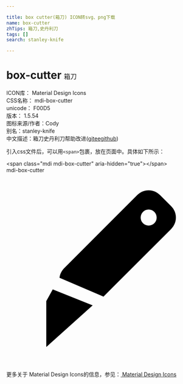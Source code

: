 ```yaml
---

title: box cutter(箱刀) ICON转svg、png下载
name: box-cutter
zhTips: 箱刀,史丹利刀
tags: []
search: stanley-knife

---
```


# box-cutter  <small style="font-size: 60%;font-weight: 100">箱刀</small>


<div class="detail-page">
<p>
<span>
ICON库：
<span class="badge-secondary badge">Material Design Icons</span> 
</span>
<br/>
<span>
CSS名称：
<span class="badge-secondary badge">mdi-box-cutter</span> 
</span>
<br/>
<span>
unicode：
<span class="badge-secondary badge">F00D5</span> 
<copy-btn content='F00D5' btn-title=""></copy-btn>
<copy-btn :content='String.fromCodePoint(parseInt("F00D5", 16))' btn-title="复制U"></copy-btn>
</span>
<br/>
<span>
版本：
<span class="badge-secondary badge">1.5.54</span> 
</span>
<br/>
<span>图标来源/作者：<span class="badge-light badge">Cody</span></span> 
<br/>
<span>别名：<span class="badge-light badge">stanley-knife</span></span><br/><span class="zh-detail">中文描述：<span class="badge-primary badge">箱刀</span><span class="badge-primary badge">史丹利刀</span><span class="help-link"><span>帮助改进</span>(<a href="https://gitee.com/liuwave/icon-helper/edit/master/json/material/box-cutter.json" target="_blank" rel="noopener noreferrer">gitee</a><a href="https://github.com/liuwave/icon-helper/edit/master/json/material/box-cutter.json" target="_blank" rel="noopener noreferrer">github</a></span>)</span><br/>
</p>
</div>
<div class="alert alert-dark">
  <i class="mdi mdi-box-cutter mdi-48px"></i>
  <i class="mdi mdi-box-cutter mdi-36px"></i>
  <i class="mdi mdi-box-cutter mdi-24px"></i>
  <i class="mdi mdi-box-cutter mdi-18px"></i>
</div>
<div>
  <p>引入css文件后，可以用<code>&lt;span&gt;</code>包裹，放在页面中。具体如下所示：    
  </p>
  <div class="alert alert-primary" style="font-size: 14px">
    &lt;span class="mdi mdi-box-cutter" aria-hidden="true"&gt;&lt;/span&gt;
    <copy-btn content='<span class="mdi mdi-box-cutter" aria-hidden="true"></span>'></copy-btn>
  </div>
  <div class="alert alert-secondary">
    <i class="mdi mdi-box-cutter"
    style="font-size: 24px"
    aria-hidden="true"></i> mdi-box-cutter
    <copy-btn content="mdi-box-cutter" btn-title="复制图标名称"></copy-btn>
  </div>
</div>
<div id="svg" class="svg-wrap">
<svg xmlns="http://www.w3.org/2000/svg" viewBox="0 0 24 24"><path d="M7.22,11.91C6.89,12.24 6.71,12.65 6.66,13.08L12.17,15.44L20.66,6.96C21.44,6.17 21.44,4.91 20.66,4.13L19.24,2.71C18.46,1.93 17.2,1.93 16.41,2.71L7.22,11.91M5,16V21.75L10.81,16.53L5.81,14.53L5,16M17.12,4.83C17.5,4.44 18.15,4.44 18.54,4.83C18.93,5.23 18.93,5.86 18.54,6.25C18.15,6.64 17.5,6.64 17.12,6.25C16.73,5.86 16.73,5.23 17.12,4.83Z" /></svg>
</div>
<detail full-name='mdi-box-cutter'></detail>
    
<div><p>更多关于 Material Design Icons的信息，参见：<a target="_blank" href="https://iconhelper.cn/material.html"> Material Design Icons</a>
</p></div>
